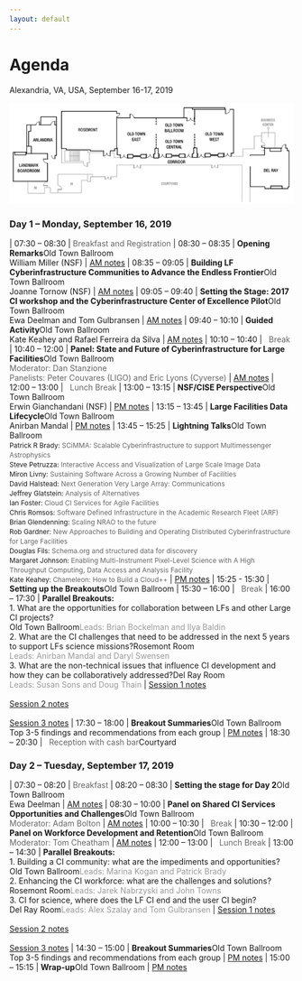 ```yaml
---
layout: default
---
```


<style>
td:nth-of-type(1) {
    width:9em;
}
td:nth-of-type(2) {
    width:45em;
}
</style>

# Agenda

Alexandria, VA, USA, September 16-17, 2019

<img src="assets/images/meeting-rooms.png">

### Day 1 – Monday, September 16, 2019

| 07:30 – 08:30	| <span style="color: #666">Breakfast and Registration</span>
| 08:30 – 08:35	| **Opening Remarks**<span class="room">Old Town Ballroom</span><br />William Miller (NSF) | <a href="https://docs.google.com/document/d/1sYVC6Bc3cDvi_c8rgWuCXw3VoO6v1KgKoj-qrIaiMqA/edit?usp=sharing">AM&nbsp;notes</a>
| 08:35 – 09:05	| **Building LF Cyberinfrastructure Communities to Advance the Endless Frontier**<span class="room">Old Town Ballroom</span><br />Joanne Tornow (NSF) | <a href="https://docs.google.com/document/d/1sYVC6Bc3cDvi_c8rgWuCXw3VoO6v1KgKoj-qrIaiMqA/edit?usp=sharing">AM&nbsp;notes</a>
| 09:05 – 09:40	| **Setting the Stage: 2017 CI workshop and the Cyberinfrastructure Center of Excellence Pilot**<span class="room">Old Town Ballroom</span><br />Ewa Deelman and Tom Gulbransen | <a href="https://docs.google.com/document/d/1sYVC6Bc3cDvi_c8rgWuCXw3VoO6v1KgKoj-qrIaiMqA/edit?usp=sharing">AM&nbsp;notes</a>
| 09:40 – 10:10	| **Guided Activity**<span class="room">Old Town Ballroom</span><br />Kate Keahey and Rafael Ferreira da Silva | <a href="https://docs.google.com/document/d/1sYVC6Bc3cDvi_c8rgWuCXw3VoO6v1KgKoj-qrIaiMqA/edit?usp=sharing">AM&nbsp;notes</a>
| 10:10 – 10:40	| <span style="color: #666"><i class="fas fa-coffee"></i>&nbsp;&nbsp;Break</span>
| 10:40 – 12:00	| **Panel: State and Future of Cyberinfrastructure for Large Facilities**<span class="room">Old Town Ballroom</span><br /><span style="color: #666">Moderator: Dan Stanzione<br />Panelists: Peter Couvares (LIGO) and Eric Lyons (Cyverse)</span> | <a href="https://docs.google.com/document/d/1sYVC6Bc3cDvi_c8rgWuCXw3VoO6v1KgKoj-qrIaiMqA/edit?usp=sharing">AM&nbsp;notes</a>
| 12:00 – 13:00	| <span style="color: #666"><i class="fas fa-utensils"></i>&nbsp;&nbsp;Lunch Break</span>
| 13:00 – 13:15	| **NSF/CISE Perspective**<span class="room">Old Town Ballroom</span><br />Erwin Gianchandani (NSF) | <a href="https://docs.google.com/document/d/1771sD4vdnTJvgkvgYE0EEShIKPuwGpDU7dIYl6EiTjA/edit?usp=sharing">PM&nbsp;notes</a>
| 13:15 – 13:45	| **Large Facilities Data Lifecycle**<span class="room">Old Town Ballroom</span><br />Anirban Mandal | <a href="https://docs.google.com/document/d/1771sD4vdnTJvgkvgYE0EEShIKPuwGpDU7dIYl6EiTjA/edit?usp=sharing">PM&nbsp;notes</a>
| 13:45 – 15:25	| **Lightning Talks**<span class="room">Old Town Ballroom</span><br /><span style="font-size: 85%">Patrick R Brady: <span style="color: #666">SCiMMA: Scalable Cyberinfrastructure to support Multimessenger Astrophysics</span><br />Steve Petruzza: <span style="color: #666">Interactive Access and Visualization of Large Scale Image Data</span><br />Miron Livny: <span style="color: #666">Sustaining Software Across a Growing Number of Facilities</span><br />David Halstead: <span style="color: #666">Next Generation Very Large Array: Communications</span><br />Jeffrey Glatstein: <span style="color: #666">Analysis of Alternatives</span><br />Ian Foster: <span style="color: #666">Cloud CI Services for Agile Facilities</span><br />Chris Romsos: <span style="color: #666">Software Defined Infrastructure in the Academic Research Fleet (ARF)</span><br />Brian Glendenning: <span style="color: #666">Scaling NRAO to the future</span><br />Rob Gardner: <span style="color: #666">New Approaches to Building and Operating Distributed Cyberinfrastructure for Large Facilities</span><br />Douglas Fils: <span style="color: #666">Schema.org and structured data for discovery</span><br />Margaret Johnson: <span style="color: #666">Enabling Multi-Instrument Pixel-Level Science with A High Throughput Computing, Data Access and Analysis Facility</span><br />Kate Keahey: <span style="color: #666">Chameleon: How to Build a Cloud++</span></span> | <a href="https://docs.google.com/document/d/1771sD4vdnTJvgkvgYE0EEShIKPuwGpDU7dIYl6EiTjA/edit?usp=sharing">PM&nbsp;notes</a>
| 15:25 - 15:30	| **Setting up the Breakouts**<span class="room">Old Town Ballroom</span>
| 15:30 – 16:00	| <span style="color: #666"><i class="fas fa-coffee"></i>&nbsp;&nbsp;Break</span>
| 16:00 – 17:30	| **Parallel Breakouts:**<br />1. What are the opportunities for collaboration between LFs and other Large CI projects?<br /><span class="room">Old Town Ballroom</span><span style="color: #999; padding-bottom: 1em">Leads: Brian Bockelman and Ilya Baldin</span><br />2. What are the CI challenges that need to be addressed in the next 5 years to support LFs science missions?<span class="room">Rosemont Room</span><br /><span style="color: #999; padding-bottom: 1em">Leads: Anirban Mandal and Daryl Swensen</span><br />3. What are the non-technical issues that influence CI development and how they can be collaboratively addressed?<span class="room">Del Ray Room</span><br /><span style="color: #999; padding-bottom: 1em">Leads: Susan Sons and Doug Thain</span> | <a href="https://docs.google.com/document/d/1W5g0MtabhaYYjSx2HWmow-puR-W3vAPaIwKP23rfmXI/edit?usp=sharing">Session 1 notes</a><br /><br /><a href="https://docs.google.com/document/d/190PAe-bxahY-S_Nqer_xLgJvDeSS8n2z7eW95KItn3I/edit?usp=sharing">Session 2 notes</a><br /><br /><a href="https://docs.google.com/document/d/1rIDq-bWZl6qL546wm2lkQSHnRaNy5uqlU_Zf7jaj4GA/edit?usp=sharing">Session 3 notes</a>
| 17:30 – 18:00	| **Breakout Summaries**<span class="room">Old Town Ballroom</span><br />Top 3-5 findings and recommendations from each group | <a href="https://docs.google.com/document/d/1771sD4vdnTJvgkvgYE0EEShIKPuwGpDU7dIYl6EiTjA/edit?usp=sharing">PM&nbsp;notes</a>
| 18:30 – 20:30	| <span style="color: #666"><i class="fas fa-wine-glass-alt"></i>&nbsp;&nbsp;Reception with cash bar</span><span class="room">Courtyard</span>

### Day 2 – Tuesday, September 17, 2019

| 07:30 – 08:20	| <span style="color: #666">Breakfast</span>
| 08:20 – 08:30 | **Setting the stage for Day 2**<span class="room">Old Town Ballroom</span><br />Ewa Deelman | <a href="https://docs.google.com/document/d/1w-rQ-8IMogreHJHzS-oCPTpFnW96s-N4OcoKJpHoUzg/edit?usp=sharing">AM&nbsp;notes</a>
| 08:30 – 10:00 | **Panel on Shared CI Services Opportunities and Challenges**<span class="room">Old Town Ballroom</span><br /><span style="color: #666">Moderator: Adam Bolton</span> | <a href="https://docs.google.com/document/d/1w-rQ-8IMogreHJHzS-oCPTpFnW96s-N4OcoKJpHoUzg/edit?usp=sharing">AM&nbsp;notes</a>
| 10:00 – 10:30 | <span style="color: #666"><i class="fas fa-coffee"></i>&nbsp;&nbsp;Break</span>
| 10:30 – 12:00	| **Panel on Workforce Development and Retention**<span class="room">Old Town Ballroom</span><br /><span style="color: #666">Moderator: Tom Cheatham</span> | <a href="https://docs.google.com/document/d/1w-rQ-8IMogreHJHzS-oCPTpFnW96s-N4OcoKJpHoUzg/edit?usp=sharing">AM&nbsp;notes</a>
| 12:00 – 13:00 | <span style="color: #666"><i class="fas fa-utensils"></i>&nbsp;&nbsp;Lunch Break</span>
| 13:00 – 14:30 | **Parallel Breakouts:**<br />1. Building a CI community: what are the impediments and opportunities?<br /><span class="room">Old Town Ballroom</span><span style="color: #999; padding-bottom: 1em">Leads: Marina Kogan and Patrick Brady</span><br />2. Enhancing the CI workforce: what are the challenges and solutions?<br /><span class="room">Rosemont Room</span><span style="color: #999; padding-bottom: 1em">Leads: Jarek Nabrzyski and John Towns</span><br />3. CI for science, where does the LF CI end and the user CI begin?<br /><span class="room">Del Ray Room</span><span style="color: #999; padding-bottom: 1em">Leads: Alex Szalay and Tom Gulbransen</span> | <a href="https://docs.google.com/document/d/1r5nN0R4jqyVG9STOreHGjn28yXdI4M7_X12meM7Jvxo/edit?usp=sharing">Session 1 notes</a><br /><br /><a href="https://docs.google.com/document/d/1lb_XqG6gX7_oVIzd-AfqHQk3jP4AqYIiicQKp9Lfysc/edit?usp=sharing">Session 2 notes</a><br /><br /><a href="https://docs.google.com/document/d/1kR22kOj-Hc5agO3ZnHoKuZEJmKpvG-pbMhrb6w5FOzA/edit?usp=sharing">Session 3 notes</a>
| 14:30 – 15:00	| **Breakout Summaries**<span class="room">Old Town Ballroom</span><br />Top 3-5 findings and recommendations from each group | <a href="https://docs.google.com/document/d/1Jnuy7ID3KvvsTiPaHyU5bOq8PqT9aRHuWCYbP4Lr9WI/edit?usp=sharing">PM&nbsp;notes</a>
| 15:00 – 15:15	| **Wrap-up**<span class="room">Old Town Ballroom</span> | <a href="https://docs.google.com/document/d/1Jnuy7ID3KvvsTiPaHyU5bOq8PqT9aRHuWCYbP4Lr9WI/edit?usp=sharing">PM&nbsp;notes</a>
